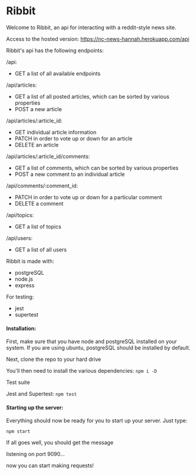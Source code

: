 # Ribbit

Welcome to Ribbit, an api for interacting with a reddit-style news site.

Access to the hosted version: https://nc-news-hannah.herokuapp.com/api


Ribbit's api has the following endpoints:

/api:
* GET a list of all available endpoints


/api/articles:

* GET a list of all posted articles, which can be sorted by various properties
* POST a new article


/api/articles/:article_id:

* GET individual article information
* PATCH in order to vote up or down for an article
* DELETE an article


/api/articles/:article_id/comments:

* GET a list of comments, which can be sorted by various properties
* POST a new comment to an individual article


/api/comments/:comment_id:

* PATCH in order to vote up or down for a particular comment
* DELETE a comment


/api/topics:

* GET a list of topics


/api/users:

* GET a list of all users


Ribbit is made with:

* postgreSQL
* node.js 
* express

For testing:

* jest
* supertest

#### Installation:

First, make sure that you have node and postgreSQL installed on your system. If you are using ubuntu, postgreSQL should be installed by default.


Next, clone the repo to your hard drive 


You'll then need to install the various dependencies: 
```npm i -D```

Test suite

Jest and Supertest: 
```npm test```


#### Starting up the server:

Everything should now be ready for you to start up your server. Just type:

```npm start```

If all goes well, you should get the message

listening on port 9090...

now you can start making requests!